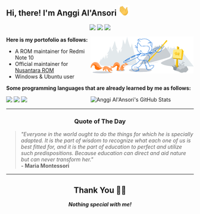 ## Hi, there! I'm Anggi Al'Ansori <img src="https://raw.githubusercontent.com/AnggaR96s/AnggaR96s/master/assets/Hi.gif" width="30px">

<p align="center">
<a href="https://github.com/anggialansori404"> <img src="https://img.shields.io/badge/-Github-000?style=flat&logo=Github&logoColor=white" /></a>
<a href="https://www.instagram.com/anggialansori_"> <img src="https://img.shields.io/badge/-Instagram-c13584?style=flat&labelColor=c13584&logo=instagram&logoColor=white" /></a>
<a href="mailto:anggialansori.rpl4@gmail.com"> <img src="https://img.shields.io/badge/-Gmail-c14438?style=flat&logo=Gmail&logoColor=white" /></p></a>


**Here is my portofolio as follows:**
<img width="55%" align="right" alt="Github" src="https://raw.githubusercontent.com/AnggaR96s/AnggaR96s/master/assets/git-header.svg" />

- A ROM maintainer for Redmi Note 10
- Official maintainer for [Nusantara ROM](https://github.com/Nusantara-ROM)
- Windows & Ubuntu user 

**Some programming languages that are already learned by me as follows:** 
<p>
  <a href="https://github.com/anggialansori404">
    <img width="55%" align="right" alt="Anggi Al'Ansori's GitHub Stats" src="https://github-readme-stats.vercel.app/api?username=anggialansori404&show_icons=true&hide_border=true" />
  </a>

  <code><img width="10%" src="https://www.vectorlogo.zone/logos/mysql/mysql-ar21.svg"></code>
  <code><img width="10%" src="https://www.vectorlogo.zone/logos/php/php-ar21.svg"></code>
  <code><img width="10%" src="https://www.vectorlogo.zone/logos/git-scm/git-scm-ar21.svg"></code>

</p>
<hr>
<h3 align="center">Quote of The Day</h3>
<p align="center">
<blockquote>
<i>"Everyone in the world ought to do the things for which he is specially adapted. It is the part of wisdom to recognize what each one of us is best fitted for, and it is the part of education to perfect and utilize such predispositions. Because education can direct and aid nature but can never transform her."</i>
<br>
<b>- Maria Montessori</b>
</blockquote>
</p>

<hr>
<h2 align="center">Thank You 🙏🏼</h2>
<p align="center"><b><i>Nothing special with me!</i></b></p>
<p align="center">
</p>
